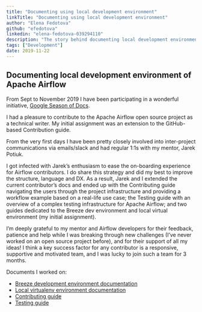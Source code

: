 ```yaml
---
title: "Documenting using local development environment"
linkTitle: "Documenting using local development environment"
author: "Elena Fedotova"
github: "efedotova"
linkedin: "elena-fedotova-039294110"
description: "The story behind documenting local development environment of Apache Airflow"
tags: ["Development"]
date: 2019-11-22
---
```


## Documenting local development environment of Apache Airflow

From Sept to November 2019 I have been participating in a wonderful initiative, [Google Season of Docs](https://developers.google.com/season-of-docs).

I had a pleasure to contribute to the Apache Airflow open source project as a technical writer.
My initial assignment was an extension to the GitHub-based Contribution guide.

From the very first days I have been pretty closely involved into inter-project communications
via emails/slack and had regular 1:1s with my mentor, Jarek Potiuk.

I got infected with Jarek’s enthusiasm to ease the on-boarding experience for
Airflow contributors. I do share this strategy and did my best to improve the structure,
language and DX. As a result, Jarek and I extended the current contributor’s docs and
ended up with the Contributing guide navigating the users through the project
infrastructure and providing a workflow example based on a real-life use case;
the Testing guide with an overview of a complex testing infrastructure for Apache Airflow;
and two guides dedicated to the Breeze dev environment and local virtual environment
(my initial assignment).

I’m deeply grateful to my mentor and Airflow developers for their feedback,
patience and help while I was breaking through new challenges
(I’ve never worked on an open source project before),
and for their support of all my ideas! I think a key success factor for any contributor
is a responsive, supportive and motivated team, and I was lucky to join such
a team for 3 months.

Documents I worked on:

* [Breeze development environment documentation](https://github.com/apache/airflow/blob/master/BREEZE.rst)
* [Local virtualenv environment documentation](https://github.com/apache/airflow/blob/master/LOCAL_VIRTUALENV.rst)
* [Contributing guide](https://github.com/apache/airflow/blob/master/CONTRIBUTING.rst)
* [Testing guide](https://github.com/apache/airflow/blob/master/TESTING.rst)
